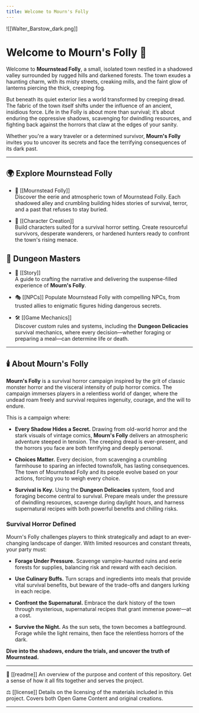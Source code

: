 ```yaml
---
title: Welcome to Mourn's Folly
---
```

![[Walter_Barstow_dark.png]]

# Welcome to Mourn's Folly 🌙


Welcome to **Mournstead Folly**, a small, isolated town nestled in a shadowed valley surrounded by rugged hills and darkened forests. The town exudes a haunting charm, with its misty streets, creaking mills, and the faint glow of lanterns piercing the thick, creeping fog. 

But beneath its quiet exterior lies a world transformed by creeping dread. The fabric of the town itself shifts under the influence of an ancient, insidious force. Life in the Folly is about more than survival; it’s about enduring the oppressive shadows, scavenging for dwindling resources, and fighting back against the horrors that claw at the edges of your sanity.

Whether you're a wary traveler or a determined survivor, **Mourn's Folly** invites you to uncover its secrets and face the terrifying consequences of its dark past. 

---

## 🌍 Explore Mournstead Folly

- 🌲 [[Mournstead Folly]]  
  Discover the eerie and atmospheric town of Mournstead Folly. Each shadowed alley and crumbling building hides stories of survival, terror, and a past that refuses to stay buried.

- 🧙 [[Character Creation]]  
  Build characters suited for a survival horror setting. Create resourceful survivors, desperate wanderers, or hardened hunters ready to confront the town's rising menace.

## 🎲 Dungeon Masters

- 📖 [[Story]]  
    A guide to crafting the narrative and delivering the suspense-filled experience of **Mourn's Folly**.
    
- 🎭 [[NPCs]]
    Populate Mournstead Folly with compelling NPCs, from trusted allies to enigmatic figures hiding dangerous secrets.
    
- 🛠️ [[Game Mechanics]]  
    Discover custom rules and systems, including the **Dungeon Delicacies** survival mechanics, where every decision—whether foraging or preparing a meal—can determine life or death.

---

## 🕯️ About Mourn's Folly

**Mourn's Folly** is a survival horror campaign inspired by the grit of classic monster horror and the visceral intensity of pulp horror comics. The campaign immerses players in a relentless world of danger, where the undead roam freely and survival requires ingenuity, courage, and the will to endure.

This is a campaign where:

- **Every Shadow Hides a Secret.** Drawing from old-world horror and the stark visuals of vintage comics, **Mourn's Folly** delivers an atmospheric adventure steeped in tension. The creeping dread is ever-present, and the horrors you face are both terrifying and deeply personal.

- **Choices Matter.** Every decision, from scavenging a crumbling farmhouse to sparing an infected townsfolk, has lasting consequences. The town of Mournstead Folly and its people evolve based on your actions, forcing you to weigh every choice.

- **Survival is Key.** Using the **Dungeon Delicacies** system, food and foraging become central to survival. Prepare meals under the pressure of dwindling resources, scavenge during daylight hours, and harness supernatural recipes with both powerful benefits and chilling risks.

### Survival Horror Defined
Mourn's Folly challenges players to think strategically and adapt to an ever-changing landscape of danger. With limited resources and constant threats, your party must:

- **Forage Under Pressure.** Scavenge vampire-haunted ruins and eerie forests for supplies, balancing risk and reward with each decision.

- **Use Culinary Buffs.** Turn scraps and ingredients into meals that provide vital survival benefits, but beware of the trade-offs and dangers lurking in each recipe.

- **Confront the Supernatural.** Embrace the dark history of the town through mysterious, supernatural recipes that grant immense power—at a cost.

- **Survive the Night.** As the sun sets, the town becomes a battleground. Forage while the light remains, then face the relentless horrors of the dark.

**Dive into the shadows, endure the trials, and uncover the truth of Mournstead.**

---

📜 [[readme]] An overview of the purpose and content of this repository. Get a sense of how it all fits together and serves the project.

⚖️ [[license]] Details on the licensing of the materials included in this project. Covers both Open Game Content and original creations. 

---